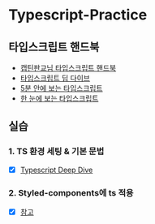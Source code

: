 # Typescript-Practice

## 타입스크립트 핸드북
- [캡틴판교님 타입스크립트 핸드북](https://joshua1988.github.io/ts/)
- [타입스크립트 딥 다이브](https://radlohead.gitbook.io/typescript-deep-dive/)
- [5분 안에 보는 타입스크립트](https://typescript-kr.github.io/)
- [한 눈에 보는 타입스크립트](https://heropy.blog/2020/01/27/typescript/)

## 실습 
### 1. TS 환경 세팅 & 기본 문법 
- [X] [Typescript Deep Dive](https://radlohead.gitbook.io/typescript-deep-dive/type-system/migrating)

### 2. Styled-components에 ts 적용
- [X] [참고](https://velog.io/@hwang-eunji/styled-component-typescript)
